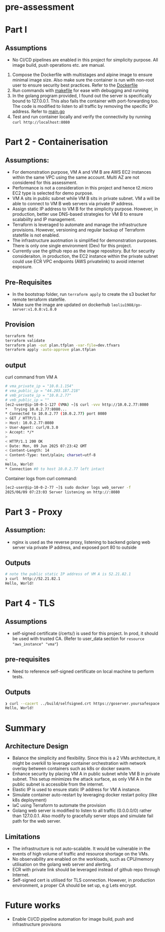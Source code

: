# pre-assessment

# Part I
## Assumptions
- No CI/CD pipelines are enabled in this project for simplicity purpose. All image build, push operations etc. are manual.


1. Compose the Dockerfile with multistages and alpine image to ensure minimal image size. Also make sure the container is run with non-root user to ensure security best practices. Refer to the [Dockerfile](./Dockerfile)
2. Run commands with [makefile](./Makefile) for ease with debugging and running
3. In the golang program provided, I found out the server is specifically bound to 127.0.0.1. This also fails the container with port-forwarding too. The code is modified to listen to all traffic by removing the specific IP address. Refer to [main.go](./main.go)
4. Test and run container locally and verify the connectivity by running `curl http://localhost:8080`

# Part 2 - Containerisation
## Assumptions:
- For demonstration purpose, VM A and VM B are AWS EC2 instances within the same VPC using the same account. Multi AZ are not considered for this assessment.
- Performance is not a consideration in this project and hence t2.micro EC2 type is selected for demo purpose.
- VM A sits in public subnet while VM B sits in private subnet. VM a will be able to connect to VM B web servers via private IP address.
- Assign static IP address to VM B for the simplicity purpose. However, in production, better use DNS-based strategies for VM B to ensure scalabiilty and IP management. 
- Terraform is leveraged to automate and manage the infrastructure provisions. However, versioning and regular backup of Terraform statefile is not enabled.
- The infrastructure auotmation is simplified for demonstration purposes. There is only one single environment (Dev) for this project.
- Currently use the github repo as the image repository. But for security consideraiton, in production, the EC2 instance within the private subnet could use ECR VPC endpoints (AWS privatelink) to avoid internet exposure.


## Pre-Requisites
- In the bootstrap folder, run `terraform apply` to create the s3 bucket for remote terraform statefile.
- Make sure the image are updated on dockerhub `leoliu1988/go-server:v1.0.0:v1.0.0`

## Provision
```bash
terraform fmt
terraform validate
terraform plan -out plan.tfplan -var-file=dev.tfvars
terraform apply -auto-approve plan.tfplan
```

## output
curl command from VM A
```bash
# vma_private_ip = "10.0.1.154"
# vma_public_ip = "44.203.187.218"
# vmb_private_ip = "10.0.2.77"
# vmb_public_ip = ""
[ec2-user@ip-10-0-1-127 (VMA) ~]$ curl -vvv http://10.0.2.77:8080
*   Trying 10.0.2.77:8080...
* Connected to 10.0.2.77 (10.0.2.77) port 8080
> GET / HTTP/1.1
> Host: 10.0.2.77:8080
> User-Agent: curl/8.3.0
> Accept: */*
> 
< HTTP/1.1 200 OK
< Date: Mon, 09 Jun 2025 07:23:42 GMT
< Content-Length: 14
< Content-Type: text/plain; charset=utf-8
< 
Hello, World!
* Connection #0 to host 10.0.2.77 left intact
```

Container logs from curl command:
```bash
[ec2-user@ip-10-0-2-77 ~]$ sudo docker logs web_server -f
2025/06/09 07:23:03 Server listening on http://:8080
```

# Part 3 - Proxy
## Assumption:
- nginx is used as the reverse proxy, listening to backend golang web server via private IP address, and exposed port 80 to outside

## Outputs
```bash
# note the public static IP address of VM A is 52.21.82.1
❯ curl  http://52.21.82.1
Hello, World!
```

# Part 4 - TLS
## Assumptions
- self-signed certificate (/certs/) is used for this project. In prod, it should be used with trusted CA. (Refer to user_data section for `resource "aws_instance" "vma"`)

## pre-requisites
- Need to reference self-signed certificate on local machine to perform tests. 

## Outputs
```bash
❯ curl --cacert ../build/selfsigned.crt https://goserver.yoursafespace.com.au
Hello, World!
```

# Summary
## Architecture Design
- Balance the simplicity and flexibility. Since this is a 2 VMs architecture, it might be overkill to leverage container orchestration with network overlay between containers such as k8s or docker swarm.
- Enhance security by placing VM A in public subnet while VM B in private subnet. This setup minimizes the attack surface, as only VM A in the public subnet is accessible from the internet.
- Elastic IP is used to ensure static IP address for VM A instance.
- Simulate container auto-restart by leveraging docker restart policy (like k8s deployment)
- IaC using Terraform to automate the provision
- Golang web server is modified to listen to all traffic (0.0.0.0/0) rather than 127.0.0.1.  Also modify to gracefully server stops and simulate fail path for the web server.

## Limitations
- The infrastructure is not auto-scalable. It would be vulnerable in the events of high volume of traffic and resource shortage on the VMs. 
- No observability are enabled on the workloads, such as CPU/memory utilisation on the golang web server and alerting.
- ECR with private link should be leveraged instead of github repo through Internet.
- Self-signed cert is utilised for TLS connection. However, in production environment, a proper CA should be set up, e.g Lets encrypt.

# Future works
- Enable CI/CD pipeline automation for image build, push and infrastructure provisons
